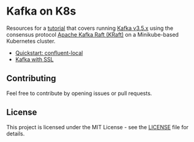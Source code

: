 # Kafka on K8s

Resources for a [tutorial](https://rafaelnatali.wixsite.com/rmn-technology/post/running-kafka-in-kubernetes-with-kraft-mode) that covers running [Kafka v3.5.x](https://docs.confluent.io/platform/current/installation/versions-interoperability.html) using the consensus protocol [Apache Kafka Raft (KRaft)](https://developer.confluent.io/learn/kraft/) on a Minikube-based Kubernetes cluster.

- [Quickstart: confluent-local](./confluent-local/README.md)
- [Kafka with SSL](./ssl/README.md)

## Contributing

Feel free to contribute by opening issues or pull requests.

## License

This project is licensed under the MIT License - see the [LICENSE](../LICENSE) file for details.